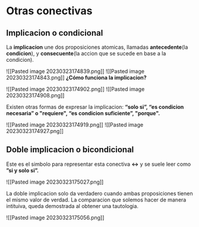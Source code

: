 # Otras conectivas

## Implicacion o condicional
La **implicacion** une dos proposiciones atomicas, llamadas **antecedente**(la **condicion**), y **consecuente**(la accion que se sucede en base a la condicion).

![[Pasted image 20230323174839.png]]
![[Pasted image 20230323174843.png]]
**¿Cómo funciona la implicacion?**

![[Pasted image 20230323174902.png]]
![[Pasted image 20230323174908.png]]

Existen otras formas de expresar la implicacion: **“solo si”, “es condicion necesaria” o "requiere", “es condicion suficiente”, "porque".**

![[Pasted image 20230323174919.png]]
![[Pasted image 20230323174927.png]]
## Doble implicacion o bicondicional
Este es el simbolo para representar esta conectiva **↔** y se suele leer como **”si y solo si”.**

![[Pasted image 20230323175027.png]]

La doble implicacion solo da verdadero cuando ambas proposiciones tienen el mismo valor de verdad. La comparacion que solemos hacer de manera intituiva, queda demostrada al obtener una tautologia.

![[Pasted image 20230323175056.png]]
